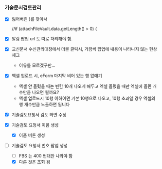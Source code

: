 ### 기술문서검토관리
- [x]  잃어버린 }를 찾아서
    
    //if (attachFileVault.data.getLength() > 0) {
    
- [x]  알람 팝업 url 도 따로 처리해야 함.
- [x]  교신문서 수신관리대장에서 더블 클릭시, 가끔씩 팝업에 내용이 나타나지 않는 현상 체크
    - 이유를 모르겠구만…
- [x]  엑셀 업로드 시, eForm 마지막 비어 있는 행 없애기
    - 엑셀 안 올렸을 때는 빈칸 10개 나오게 해두고 엑셀 올렸을 때만 엑셀에 올린 개수만큼 나오면 될까요?
    - 엑셀 업로드시 10행 이하이면 기본 10행으로 나오고, 10행 초과일 경우 엑셀의 행 개수만큼 노출하면 됩니다
- [x]  기술검토요청서 검토 화면 수정
- [x]  기술검토 요청서 이폼 생성
    - [x]  이폼 버튼 생성
- [ ]  기술검토 요청서 번호 팝업 생성
    - [ ]  FBS 는 400 번대만 나와야 함
    - [x]  다른 것은 조회 됨
